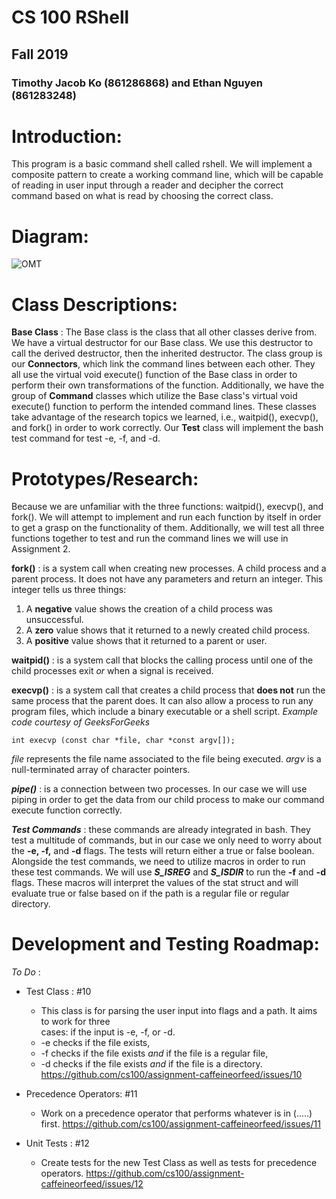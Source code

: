 # CS 100 RShell
## Fall 2019
### Timothy Jacob Ko (861286868) and Ethan Nguyen (861283248)

# Introduction:
This program is a basic command shell called rshell. We will implement a composite pattern to create a working command line, which will be capable of reading in user input through a reader and decipher the correct command based on what is read by choosing the correct class.

# Diagram:
![OMT](https://raw.githubusercontent.com/cs100/assignment-caffeineorfeed/master/images/Rshell%20OMT%20(1).png?token=ANL74FJDUSL2NJHQRT6XJWS52XVPQ)

# Class Descriptions:
**Base Class** : The Base class is the class that all other classes derive from. We have a virtual destructor for our Base class. We use this destructor to call the derived destructor, then the inherited destructor.
The class group is our **Connectors**, which link the command lines between each other. They all use the virtual void execute() function of the Base class in order to perform their own transformations of the function. Additionally, we have the group of **Command** classes which utilize the Base class's virtual void execute() function to perform the intended command lines. These classes take advantage of the research topics we learned, i.e., waitpid(), execvp(), and fork() in order to work correctly. Our **Test** class will implement the bash test command for test -e, -f, and -d.
# Prototypes/Research:
Because we are unfamiliar with the three functions: waitpid(), execvp(), and fork(). We will attempt to implement and run each function by itself in order to get a grasp on the functionality of them. Additionally, we will test all three functions together to test and run the command lines we will use in Assignment 2.

**fork()** : is a system call when creating new processes. A child process and a parent process. It does not have any parameters and return an integer. This integer tells us three things:
   1. A **negative** value shows the creation of a child process was unsuccessful.
   2. A **zero** value shows that it returned to a newly created child process.
   3. A **positive** value shows that it returned to a parent or user.
   
**waitpid()** : is a system call that blocks the calling process until one of the child processes exit *or* when a signal is received.

**execvp()** : is a system call that creates a child process that **does not** run the same process that the parent does. It can also allow a process to run any program files, which include a binary executable or a shell script.
*Example code courtesy of GeeksForGeeks*
```
int execvp (const char *file, char *const argv[]);
```
 *file* represents the file name associated to the file being executed.
 *argv* is a null-terminated array of character pointers.
 
 ***pipe()*** : is a connection between two processes. In our case we will use piping in order to get the data from our child process to make our command execute function correctly.
 
 ***Test Commands*** : these commands are already integrated in bash. They test a multitude of commands, but in our case we only need to worry about the **-e, -f,** and **-d** flags. The tests will return either a true or false boolean.
Alongside the test commands, we need to utilize macros in order to run these test commands. We will use ***S_ISREG*** and ***S_ISDIR*** to run the **-f** and **-d** flags. These macros will interpret the values of the stat struct and will evaluate true or false based on if the path is a regular file or regular directory.
 
 
# Development and Testing Roadmap:
_To Do_ : 
  * Test Class :  #10
      * This class is for parsing the user input into flags and a path. It aims to work for three   
      cases: if the input is -e, -f, or -d. 
      * -e checks if the file exists,
      * -f checks if the file exists *and* if the file is a regular file,
      * -d checks if the file exists *and* if the file is a directory.
         https://github.com/cs100/assignment-caffeineorfeed/issues/10
  * Precedence Operators: #11
      * Work on a precedence operator that performs whatever is in (.....) first.
         https://github.com/cs100/assignment-caffeineorfeed/issues/11

  * Unit Tests : #12
      * Create tests for the new Test Class as well as tests for precedence operators. 
         https://github.com/cs100/assignment-caffeineorfeed/issues/12
